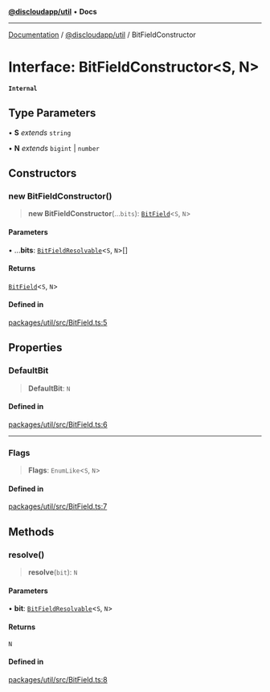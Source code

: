 [**@discloudapp/util**](../README.md) • **Docs**

***

[Documentation](../../../packages.md) / [@discloudapp/util](../README.md) / BitFieldConstructor

# Interface: BitFieldConstructor\<S, N\>

**`Internal`**

## Type Parameters

• **S** *extends* `string`

• **N** *extends* `bigint` \| `number`

## Constructors

### new BitFieldConstructor()

> **new BitFieldConstructor**(...`bits`): [`BitField`](../classes/BitField.md)\<`S`, `N`\>

#### Parameters

• ...**bits**: [`BitFieldResolvable`](../type-aliases/BitFieldResolvable.md)\<`S`, `N`\>[]

#### Returns

[`BitField`](../classes/BitField.md)\<`S`, `N`\>

#### Defined in

[packages/util/src/BitField.ts:5](https://github.com/discloud/discloud.app/blob/e957c12968777c01a56e127121040f7eaaf9b803/packages/util/src/BitField.ts#L5)

## Properties

### DefaultBit

> **DefaultBit**: `N`

#### Defined in

[packages/util/src/BitField.ts:6](https://github.com/discloud/discloud.app/blob/e957c12968777c01a56e127121040f7eaaf9b803/packages/util/src/BitField.ts#L6)

***

### Flags

> **Flags**: `EnumLike`\<`S`, `N`\>

#### Defined in

[packages/util/src/BitField.ts:7](https://github.com/discloud/discloud.app/blob/e957c12968777c01a56e127121040f7eaaf9b803/packages/util/src/BitField.ts#L7)

## Methods

### resolve()

> **resolve**(`bit`): `N`

#### Parameters

• **bit**: [`BitFieldResolvable`](../type-aliases/BitFieldResolvable.md)\<`S`, `N`\>

#### Returns

`N`

#### Defined in

[packages/util/src/BitField.ts:8](https://github.com/discloud/discloud.app/blob/e957c12968777c01a56e127121040f7eaaf9b803/packages/util/src/BitField.ts#L8)
